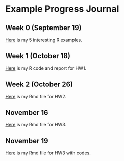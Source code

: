 # Example Progress Journal


## Week 0 (September 19)

[Here](files/HW0GZM.html) is my 5 interesting R examples.


## Week 1 (October 18)

[Here](files/hw1gizemkurtbay_ie582.html) is my R code and report for HW1. 

## Week 2 (October 26)

[Here](files/hw2gizem.html) is my Rmd file for HW2.

## November 16 

[Here](files/HW3gizem.html) is my Rmd file for HW3.

## November 19 

[Here](files/HW3gizemwithcodes.html) is my Rmd file for HW3 with codes.